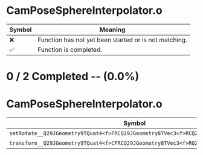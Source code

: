 # CamPoseSphereInterpolator.o
| Symbol | Meaning 
| ------------- | ------------- 
| :x: | Function has not yet been started or is not matching. 
| :white_check_mark: | Function is completed. 


# 0 / 2 Completed -- (0.0%)
# CamPoseSphereInterpolator.o
| Symbol | Decompiled? |
| ------------- | ------------- |
| `setRotate__Q29JGeometry9TQuat4<f>FRCQ29JGeometry8TVec3<f>RCQ29JGeometry8TVec3<f>f` | :x: |
| `transform__Q29JGeometry9TQuat4<f>CFRCQ29JGeometry8TVec3<f>RQ29JGeometry8TVec3<f>` | :x: |
